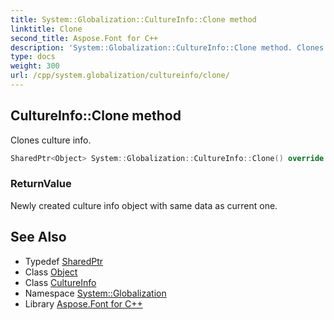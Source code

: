 ```yaml
---
title: System::Globalization::CultureInfo::Clone method
linktitle: Clone
second_title: Aspose.Font for C++
description: 'System::Globalization::CultureInfo::Clone method. Clones culture info in C++.'
type: docs
weight: 300
url: /cpp/system.globalization/cultureinfo/clone/
---
```

## CultureInfo::Clone method


Clones culture info.

```cpp
SharedPtr<Object> System::Globalization::CultureInfo::Clone() override
```


### ReturnValue

Newly created culture info object with same data as current one.

## See Also

* Typedef [SharedPtr](../../../system/sharedptr/)
* Class [Object](../../../system/object/)
* Class [CultureInfo](../)
* Namespace [System::Globalization](../../)
* Library [Aspose.Font for C++](../../../)
